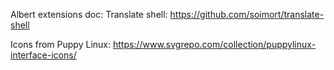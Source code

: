 Albert extensions doc: Translate shell: https://github.com/soimort/translate-shell

Icons from Puppy Linux: https://www.svgrepo.com/collection/puppylinux-interface-icons/

